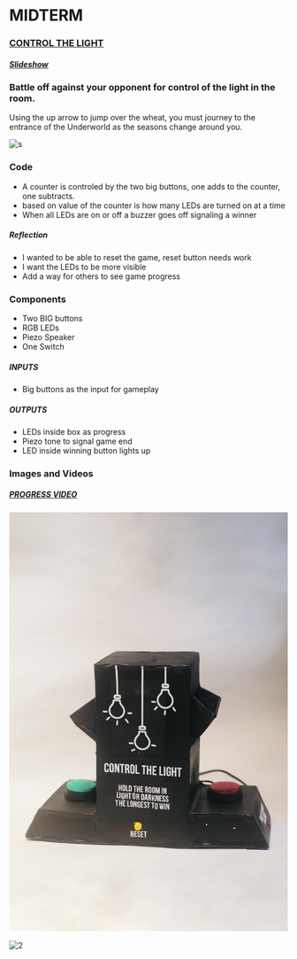 # MIDTERM



### [CONTROL THE LIGHT](https://vimeo.com/lorenalopez/review/334810182/f79a6238a9)

##### [Slideshow](https://github.com/artdelolo/Physical-Computing/blob/master/HW/Midterm/_Balance%20the%20Light%20..pdf)

  ### Battle off against your opponent for control of the light in the room.

 Using the up arrow to jump over the wheat, you must journey to the entrance of the Underworld as the seasons change around you.

 ![s](https://github.com/artdelolo/Physical-Computing/blob/master/HW/Midterm/balance-sketch.jpg)


###  Code
   * A counter is controled by the two big buttons, one adds to the counter, one subtracts.
   * based on value of the counter is how many LEDs are turned on at a time
   * When all LEDs are on or off a buzzer goes off signaling a winner

##### Reflection
* I wanted to be able to reset the game, reset button needs work
* I want the LEDs to be more visible
* Add a way for others to see game progress


###  Components
* Two BIG buttons
* RGB LEDs
* Piezo Speaker
* One Switch

##### INPUTS  
* Big buttons as the input for gameplay
##### OUTPUTS  
* LEDs inside box as progress
* Piezo tone to signal game end
* LED inside winning button lights up

### Images and Videos

##### [PROGRESS VIDEO](https://vimeo.com/lorenalopez/review/334810182/f79a6238a9)

 ![1](https://github.com/artdelolo/Physical-Computing/blob/master/HW/Midterm/balance-1.jpg)

  ![2](https://github.com/artdelolo/Physical-Computing/blob/master/HW/Midterm/balance-2.jpg)
